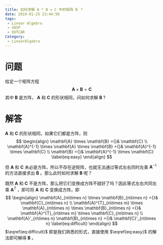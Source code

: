 ```yaml
---
title: 如何求解 A * B = C 中的矩阵 B ？
date: 2019-01-25 23:44:50
tags:
 - Linear Algebra
 - VASP
 - OUTCAR
Category:
 - LinearAlgebra
---
```



# 问题

给定一个矩阵方程
$$
\mathbf{A} \times \mathbf{B} = \mathbf{C}
$$
其中 $\mathbf{B}$ 是方阵， $\mathbf{A}$  和 $\mathbf{C}$ 的形状相同，问如何求解 $\mathbf{B}$ ?

# 解答

$\mathbf{A}$ 和 $\mathbf{C}$ 的形状相同，如果它们都是方阵，则
$$
\begin{align}
\mathbf{A} \times \mathbf{B} ={}& \mathbf{C} \\
\mathbf{A}^{-1} \times \mathbf{A} \times \mathbf{B} ={}& \mathbf{A}^{-1} \times \mathbf{C} \\
\mathbf{B} ={}& \mathbf{A}^{-1} \times \mathbf{C} \label{eq:easy}
\end{align}
$$


但 $\mathbf{A}$ 和 $\mathbf{C}$ 未必是方阵，所以不存在逆矩阵，也就无法通过等式左右同时左乘 $\mathbf{A}^{-1}$ 的方法直接求出 $\mathbf{B}$ 。那么此时如何求解 $\mathbf{B}$ 呢？

既然 $\mathbf{A}$ 和 $\mathbf{C}$ 不是方阵，那么把它们变换成方阵不就好了吗？因此等式左右共同左乘 $\mathbf{A}^{T}$ ，即可将 $\mathbf{A}$ 和 $\mathbf{C}$ 变换成方阵，即
$$
\begin{align}
\mathbf{A}_{m\times n} \times \mathbf{B}_{n\times n} ={}& \mathbf{C}_{m\times n} \\
\mathbf{A}^{T}_{n\times m} \times \mathbf{A}_{m\times n} \times \mathbf{B}_{n\times n} ={}& \mathbf{A}^{T}_{n\times m} \times  \mathbf{C}_{m\times n} \\
\mathbf{A}'_{n\times n} \mathbf{B}_{n\times n} ={}& \mathbf{C}'_{n\times n} \label{eq:difficult}
\end{align}
$$
$\eqref{eq:difficult}$ 即是我们熟悉的形式，直接使用 $\eqref{eq:easy}$ 的解法即可解得 $\mathbf{B}$ 。 
